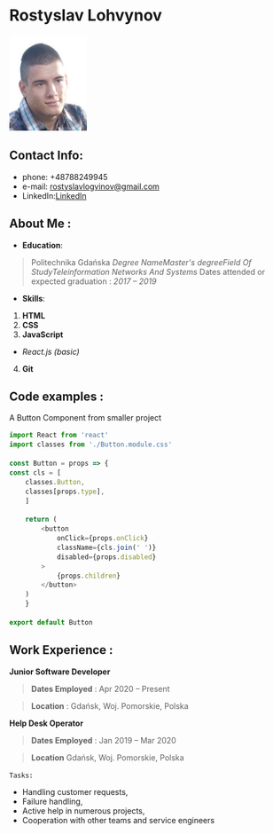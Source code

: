 # **Rostyslav Lohvynov**
![logo](me.JPG)
## Contact Info: 

- phone: +48788249945
- e-mail: rostyslavlogvinov@gmail.com
- LinkedIn:[LinkedIn](https://www.linkedin.com/in/rostyslav-l-815b271b0/)

## About Me :

* **Education**:
> Politechnika Gdańska
> *Degree NameMaster's degreeField Of StudyTeleinformation Networks And Systems*
> Dates attended or expected graduation : *2017 – 2019*

* **Skills**:
1. **HTML**
2. **CSS**
3. **JavaScript** 
+ *React.js (basic)*
4. **Git**


## Code examples :
A Button Component from smaller project
```javascript
import React from 'react'
import classes from './Button.module.css'

const Button = props => {
const cls = [
    classes.Button,
    classes[props.type],
    ]

    return (
        <button 
            onClick={props.onClick}
            className={cls.join(' ')}
            disabled={props.disabled}
        >
            {props.children}
        </button> 
    )
    }

export default Button
```


## Work Experience :

 **Junior Software Developer**

>**Dates Employed** : Apr 2020 – Present

>**Location** : Gdańsk, Woj. Pomorskie, Polska

 **Help Desk Operator**

>**Dates Employed** : Jan 2019 – Mar 2020

>**Location** Gdańsk, Woj. Pomorskie, Polska

`Tasks:`
-   Handling customer requests,
-   Failure handling,
-   Active help in numerous projects,
-   Cooperation with other teams and service engineers
